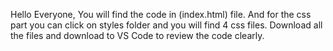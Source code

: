 Hello Everyone, 
You will find the code in (index.html) file.
And for the css part you can click on styles folder and you will find 4 css files.
Download all the files and download to VS Code to review the code clearly.
